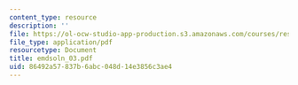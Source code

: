 ```yaml
---
content_type: resource
description: ''
file: https://ol-ocw-studio-app-production.s3.amazonaws.com/courses/res-6-003-electromechanical-dynamics-spring-2009/86492a57837b6abc048d14e3856c3ae4_emdsoln_03.pdf
file_type: application/pdf
resourcetype: Document
title: emdsoln_03.pdf
uid: 86492a57-837b-6abc-048d-14e3856c3ae4
---
```

